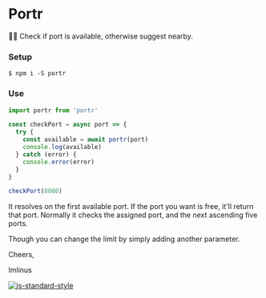 # Portr
🌌🚪 Check if port is available, otherwise suggest nearby.


### Setup
```
$ npm i -S portr
```

### Use
```js
import portr from 'portr'

const checkPort = async port => {
  try {
    const available = await portr(port)
    console.log(available)
  } catch (error) {
    console.error(error)
  }
}

checkPort(8080)
```

It resolves on the first available port. If the port you want is free, it'll return that port.
Normally it checks the assigned port, and the next ascending five ports.

Though you can change the limit by simply adding another parameter.

Cheers,

Imlinus

[![js-standard-style](https://cdn.rawgit.com/standard/standard/master/badge.svg)](http://standardjs.com)
